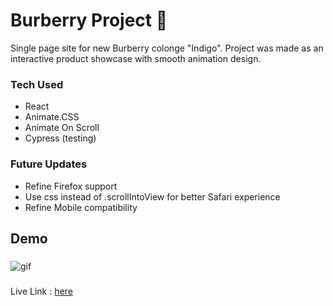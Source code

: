 # Burberry Project 🎩

Single page site for new Burberry colonge "Indigo". Project was made as an interactive product showcase with smooth animation design.

### Tech Used
* React
* Animate.CSS
* Animate On Scroll
* Cypress (testing)

### Future Updates
* Refine Firefox support
* Use css instead of .scrollIntoView for better Safari experience
* Refine Mobile compatibility

## Demo
###
![gif](https://media.giphy.com/media/aCKFl2Dc4yLkvwTxJz/giphy.gif)

###
Live Link : [here](https://burberryproj.firebaseapp.com)
